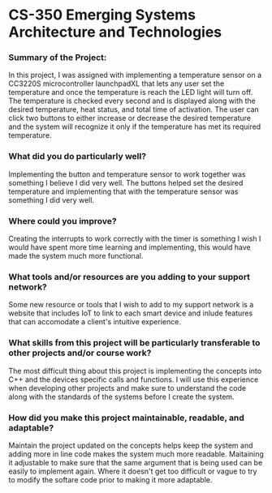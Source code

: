 # CS-350 Emerging Systems Architecture and Technologies

### Summary of the Project:

In this project, I was assigned with implementing a temperature sensor on a CC3220S microcontroller launchpadXL that lets any user set the temperature and once the temperature is reach the LED light will turn off. The temperature is checked every second and is displayed along with the desired temperature, heat status, and total time of activation. The user can click two buttons to either increase or decrease the desired temperature and the system will recognize it only if the temperature has met its required temperature.

### What did you do particularly well?

Implementing the button and temperature sensor to work together was something I believe I did very well. The buttons helped set the desired temperature and implementing that with the temperature sensor was something I did very well.

### Where could you improve?

Creating the interrupts to work correctly with the timer is something I wish I would have spent more time learning and implementing, this would have made the system much more functional.

### What tools and/or resources are you adding to your support network?

Some new resource or tools that I wish to add to my support network is a website that includes IoT to link to each smart device and inlude features that can accomodate a client's intuitive experience.

### What skills from this project will be particularly transferable to other projects and/or course work?

The most difficult thing about this project is implementing the concepts into C++ and the devices specific calls and functions. I will use this experience when developing other projects and make sure to understand the code along with the standards of the systems before I create the system.

### How did you make this project maintainable, readable, and adaptable?

Maintain the project updated on the concepts helps keep the system and adding more in line code makes the system much more readable. Maitaining it adjustable to make sure that the same argument that is being used can be easily to implement again. Where it doesn't get too difficult or vague to try to modify the softare code prior to making it more adaptable.

